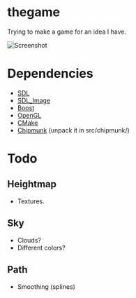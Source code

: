 # thegame

Trying to make a game for an idea I have.

![Screenshot](http://i.imgur.com/mjHik.png)

# Dependencies

* [SDL](http://www.libsdl.org/download-1.2.php)
* [SDL_Image](http://www.libsdl.org/projects/SDL_image/)
* [Boost](http://www.boost.org/)
* [OpenGL](http://www.opengl.org/)
* [CMake](http://www.cmake.org/)
* [Chipmunk](http://code.google.com/p/chipmunk-physics/) (unpack it in src/chipmunk/)

# Todo

## Heightmap

* Textures.

## Sky

* Clouds?
* Different colors?

## Path

* Smoothing (splines)

